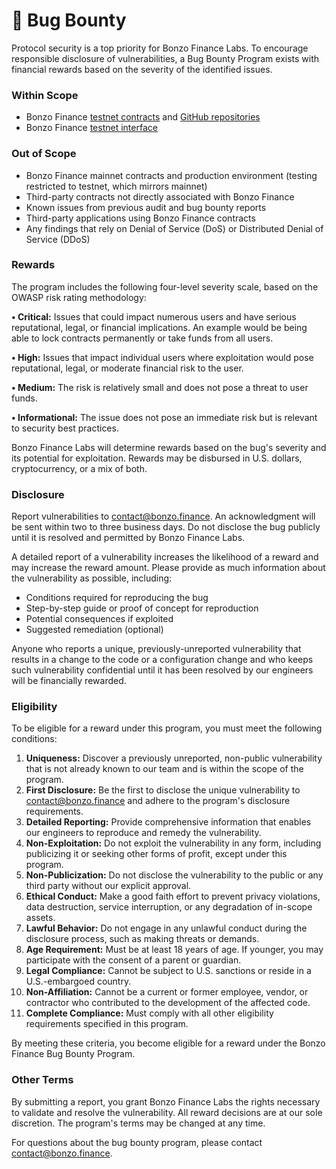 # 🐞 Bug Bounty

Protocol security is a top priority for Bonzo Finance Labs. To encourage responsible disclosure of vulnerabilities, a Bug Bounty Program exists with financial rewards based on the severity of the identified issues.

### Within Scope <a href="#scope" id="scope"></a>

* Bonzo Finance [testnet contracts](contracts-and-accounts.md) and [GitHub repositories](https://github.com/bonzo-labs)
* Bonzo Finance [testnet interface](https://testnet.bonzo.finance)

### Out of Scope <a href="#scope" id="scope"></a>

* Bonzo Finance mainnet contracts and production environment (testing restricted to testnet, which mirrors mainnet)
* Third-party contracts not directly associated with Bonzo Finance
* Known issues from previous audit and bug bounty reports
* Third-party applications using Bonzo Finance contracts
* Any findings that rely on Denial of Service (DoS) or Distributed Denial of Service (DDoS)

### Rewards <a href="#scope" id="scope"></a>

The program includes the following four-level severity scale, based on the OWASP risk rating methodology:

**• Critical:** Issues that could impact numerous users and have serious reputational, legal, or financial implications. An example would be being able to lock contracts permanently or take funds from all users.

**• High:** Issues that impact individual users where exploitation would pose reputational, legal, or moderate financial risk to the user.

**• Medium:** The risk is relatively small and does not pose a threat to user funds.

**• Informational:** The issue does not pose an immediate risk but is relevant to security best practices.

Bonzo Finance Labs will determine rewards based on the bug's severity and its potential for exploitation. Rewards may be disbursed in U.S. dollars, cryptocurrency, or a mix of both.

### Disclosure

Report vulnerabilities to [contact@bonzo.finance](mailto:contact@bonzo.finance). An acknowledgment will be sent within two to three business days. Do not disclose the bug publicly until it is resolved and permitted by Bonzo Finance Labs.

A detailed report of a vulnerability increases the likelihood of a reward and may increase the reward amount. Please provide as much information about the vulnerability as possible, including:

* Conditions required for reproducing the bug
* Step-by-step guide or proof of concept for reproduction
* Potential consequences if exploited
* Suggested remediation (optional)

Anyone who reports a unique, previously-unreported vulnerability that results in a change to the code or a configuration change and who keeps such vulnerability confidential until it has been resolved by our engineers will be financially rewarded.

### Eligibility

To be eligible for a reward under this program, you must meet the following conditions:

1. **Uniqueness:** Discover a previously unreported, non-public vulnerability that is not already known to our team and is within the scope of the program.
2. **First Disclosure:** Be the first to disclose the unique vulnerability to [contact@bonzo.finance](mailto:contact@bonzo.finance) and adhere to the program's disclosure requirements.
3. **Detailed Reporting:** Provide comprehensive information that enables our engineers to reproduce and remedy the vulnerability.
4. **Non-Exploitation:** Do not exploit the vulnerability in any form, including publicizing it or seeking other forms of profit, except under this program.
5. **Non-Publicization:** Do not disclose the vulnerability to the public or any third party without our explicit approval.
6. **Ethical Conduct:** Make a good faith effort to prevent privacy violations, data destruction, service interruption, or any degradation of in-scope assets.
7. **Lawful Behavior:** Do not engage in any unlawful conduct during the disclosure process, such as making threats or demands.
8. **Age Requirement:** Must be at least 18 years of age. If younger, you may participate with the consent of a parent or guardian.
9. **Legal Compliance:** Cannot be subject to U.S. sanctions or reside in a U.S.-embargoed country.
10. **Non-Affiliation:** Cannot be a current or former employee, vendor, or contractor who contributed to the development of the affected code.
11. **Complete Compliance:** Must comply with all other eligibility requirements specified in this program.

By meeting these criteria, you become eligible for a reward under the Bonzo Finance Bug Bounty Program.

### Other Terms

By submitting a report, you grant Bonzo Finance Labs the rights necessary to validate and resolve the vulnerability. All reward decisions are at our sole discretion. The program's terms may be changed at any time.

For questions about the bug bounty program, please contact [contact@bonzo.finance](mailto:contact@bonzo.finance).
